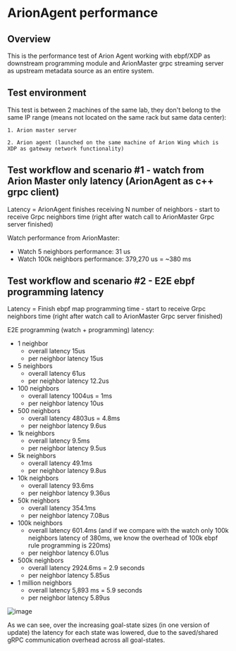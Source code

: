 # ArionAgent performance
## Overview

This is the performance test of Arion Agent working with ebpf/XDP as downstream programming module and ArionMaster grpc streaming server as upstream metadata source as an entire system.


## Test environment

This test is between 2 machines of the same lab, they don't belong to the same IP range (means not located on the same rack but same data center):
    
    1. Arion master server
    
    2. Arion agent (launched on the same machine of Arion Wing which is XDP as gateway network functionality)


## Test workflow and scenario #1 - watch from Arion Master only latency (ArionAgent as c++ grpc client)

Latency = ArionAgent finishes receiving N number of neighbors - start to receive Grpc neighbors time (right after watch call to ArionMaster Grpc server finished)

Watch performance from ArionMaster:
* Watch 5 neighbors performance: 31 us
* Watch 100k neighbors performance: 379,270 us = ~380 ms


## Test workflow and scenario #2 - E2E ebpf programming latency

Latency = Finish ebpf map programming time - start to receive Grpc neighbors time (right after watch call to ArionMaster Grpc server finished)

E2E programming (watch + programming) latency:
* 1 neighbor
    - overall latency 15us
    - per neighbor latency 15us
* 5 neighbors
    - overall latency 61us
    - per neighbor latency 12.2us
* 100 neighbors
    - overall latency 1004us = 1ms
    - per neighbor latency 10us
* 500 neighbors
    - overall latency 4803us = 4.8ms
    - per neighbor latency 9.6us
* 1k neighbors
    - overall latency 9.5ms
    - per neighbor latency 9.5us 
* 5k neighbors
    - overall latency 49.1ms
    - per neighbor latency 9.8us
* 10k neighbors
    - overall latency 93.6ms
    - per neighbor latency 9.36us
* 50k neighbors
    - overall latency 354.1ms
    - per neighbor latency 7.08us
* 100k neighbors
    - overall latency 601.4ms (and if we compare with the watch only 100k neighbors latency of 380ms, we know the overhead of 100k ebpf rule programming is 220ms)
    - per neighbor latency 6.01us
* 500k neighbors
    - overall latency 2924.6ms = 2.9 seconds
    - per neighbor latency 5.85us
* 1 million neighbors
    - overall latency 5,893 ms = 5.9 seconds
    - per neighbor latency 5.89us


![image](https://user-images.githubusercontent.com/83976250/182432696-09073c68-97fa-4829-a6b9-ad20f1763a35.png)

As we can see, over the increasing goal-state sizes (in one version of update) the latency for each state was lowered, due to the saved/shared gRPC communication overhead across all goal-states. 
